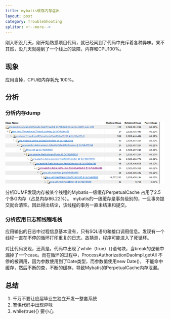 ```yaml
---
title: mybatis缓存内存溢出
layout: post
category: TroubleShooting
splitor: <!--more-->
---
```

刚入职没几天，刚开始熟悉项目代码，就已经闻到了代码中充斥着各种异味。果不其然，没几天就碰到了一个线上的故障，内存和CPU100%。

<!--more-->

## 现象

应用当掉，CPU和内存耗光 100%。

## 分析

### 分析内存dump

![内存分析图](/public/img/attach/mybatis_memory.png)

分析DUMP发现内存被某个线程的Mybatis一级缓存PerpetualCache 占用了2.5个多G内存（占总内存86.22%）。
mybatis的一级缓存是事务级别的，一旦事务提交就会清空。因此得出结论，该线程的事务一直未结束和提交。

### 分析应用日志和线程堆栈

应用输出的日志中过程信息基本没有，只有SQL语句和接口调用信息。发现有一个线程一直在不停的循环打印重复的日志。故猜测，程序可能进入了死循环。

对比代码发现，还真是。代码中出现了while（true）{}语句块，当break的逻辑中漏掉了一个case。而在循环的过程中，ProcessAuthorizationDaoImpl.getAll 不停的被调用，因为参数使用到了Date类型，而参数值使用new Date()， 不能命中缓存，然后不断的查，不断的缓存，导致Mybatis的PerpetualCache内存泄漏。

## 总结

 1. 千万不要让应届毕业生独立开发一整套系统
 2. 警惕代码中出现异味
 3. while(true){} 要小心
 
